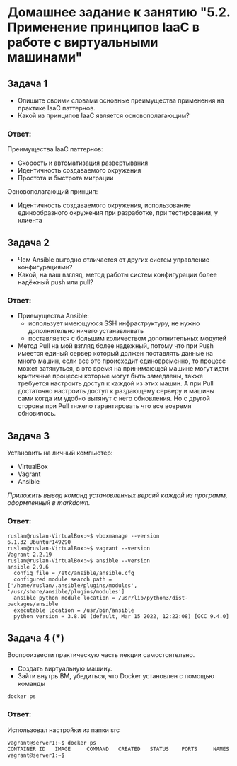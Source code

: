 # Домашнее задание к занятию "5.2. Применение принципов IaaC в работе с виртуальными машинами"

## Задача 1

- Опишите своими словами основные преимущества применения на практике IaaC паттернов.
- Какой из принципов IaaC является основополагающим?

### Ответ:
Преимущества IaaC паттернов:
- Скорость и автоматизация развертывания
- Идентичность создаваемого окружения
- Простота и быстрота миграции

Основополагающий принцип:
- Идентичность создаваемого окружения, использование единообразного окружения при разработке, при тестировании, у клиента

## Задача 2

- Чем Ansible выгодно отличается от других систем управление конфигурациями?
- Какой, на ваш взгляд, метод работы систем конфигурации более надёжный push или pull?

### Ответ:  
- Приемущества Ansible: 
  * использует имеющуюся SSH инфраструктуру, не нужно дополнительно ничего устанавливать
  * поставляется с большим количеством дополнительных модулей 
- Метод Pull на мой взгляд более надежный, потому что при Push имеется единый сервер который должен поставлять данные на много машин, если все это происходит единовременно, то процесс может затянуться, в это время на принимающей машине могут идти критичные процессы которые могут быть замедлены, также требуется настроить доступ к каждой из этих машин. А при Pull достаточно настроить доступ к раздающему серверу и машины сами когда им удобно вытянут с него обновления. Но с другой стороны при Pull тяжело гарантировать что все вовремя обновилось.

## Задача 3

Установить на личный компьютер:

- VirtualBox
- Vagrant
- Ansible

*Приложить вывод команд установленных версий каждой из программ, оформленный в markdown.*

### Ответ:
```shell
ruslan@ruslan-VirtualBox:~$ vboxmanage --version
6.1.32_Ubuntur149290
ruslan@ruslan-VirtualBox:~$ vagrant --version
Vagrant 2.2.19
ruslan@ruslan-VirtualBox:~$ ansible --version
ansible 2.9.6
  config file = /etc/ansible/ansible.cfg
  configured module search path = ['/home/ruslan/.ansible/plugins/modules', '/usr/share/ansible/plugins/modules']
  ansible python module location = /usr/lib/python3/dist-packages/ansible
  executable location = /usr/bin/ansible
  python version = 3.8.10 (default, Mar 15 2022, 12:22:08) [GCC 9.4.0]

```
## Задача 4 (*)

Воспроизвести практическую часть лекции самостоятельно.

- Создать виртуальную машину.
- Зайти внутрь ВМ, убедиться, что Docker установлен с помощью команды
```
docker ps
```

### Ответ:
Использовал настройки из папки src
```shell
vagrant@server1:~$ docker ps
CONTAINER ID   IMAGE     COMMAND   CREATED   STATUS    PORTS     NAMES
vagrant@server1:~$ 
```

